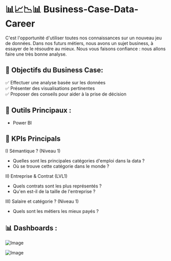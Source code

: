 # 📊📈📉📊 Business-Case-Data-Career

C'est l'opportunité d'utiliser toutes nos connaissances sur un nouveau jeu de données.
Dans nos futurs métiers, nous avons un sujet business, à essayer de le résoudre au mieux. Nous vous faisons confiance : nous allons faire une très bonne analyse.

## 🎯 Objectifs du Business Case:

  ✅ Effectuer une analyse basée sur les données <br>
  ✅ Présenter des visualisations pertinentes <br>
  ✅ Proposer des conseils pour aider à la prise de décision

## 🧰 Outils Principaux : 

- Power BI

## 🧠 KPIs Principals

  I) Sémantique ? (Niveau 1)
  - Quelles sont les principales catégories d'emploi dans la data ?
  - Où se trouve cette catégorie dans le monde ?
  
  II) Entreprise & Contrat (LVL1)
  - Quels contrats sont les plus représentés ?
  - Qu'en est-il de la taille de l'entreprise ?
  
  III) Salaire et catégorie ? (Niveau 1)
  - Quels sont les métiers les mieux payés ?

## 📊 Dashboards : 

![Image](https://github.com/user-attachments/assets/07345e2c-25b9-490a-8386-c1326db3079e)

![Image](https://github.com/user-attachments/assets/3284accd-4c7e-420e-8d85-9117cb266d73)
